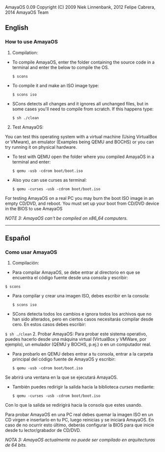 AmayaOS 0.09
Copyright (C) 2009 Niek Linnenbank, 2012 Felipe Cabrera, 2014 AmayaOS Team

## English
### How to use AmayaOS
1. Compilation:
 * To compile AmayaOS, enter the folder containing the source code in a terminal and enter the below to compile the OS.
 
   `$ scons`
 * To compile it and make an ISO image type:
 
   `$ scons iso`
 * SCons detects all changes and it ignores all unchanged files, but in some cases you'll need to compile from scratch. If this happens type:
 
   `$ sh ./clean`
2. Test AmayaOS:

You can test this operating system with a virtual machine (Using VirtualBox or VMware), an emulator (Examples being QEMU and BOCHS) or you can try running it on physical hardware.

 * To test with QEMU open the folder where you compiled AmayaOS in a terminal and enter:

   `$ qemu -usb -cdrom boot/boot.iso`
   
 * Also you can use curses as terminal:

   `$ qemu -curses -usb -cdrom boot/boot.iso`
   
For testing AmayaOS on a real PC you may burn the boot ISO image in an empty CD/DVD, and reboot. You must set up your boot from CD/DVD device in the BIOS to use AmayaOS

*NOTE 3: AmayaOS can't be compiled on x86_64 computers.*

- - -

## Español
### Como usar AmayaOS
1. Compilación:
 * Para compilar AmayaOS, se debe entrar al directorio en que se encuentra el código fuente desde una consola y escribir:
 
  `$ scons`
 * Para compilar y crear una imagen ISO, debes escribir en la consola:
 
   `$ scons iso`
 * SCons detecta todos los cambios e ignora todos los archivos que no han sido alterados, pero en ciertos casos necesitarás compilar desde cero. En estos casos debes escribir:
 
  `$ sh ./clean`
2. Probar AmayaOS:
Para probar este sistema operativo, puedes hacerlo desde una máquina virtual (VirtualBox y VMWare, por ejemplo), un emulador (QEMU y BOCHS, p.ej.) o en un computador real.

 * Para probarlo en QEMU debes entrar a tu consola, entrar a la carpeta principal del código fuente de AmayaOS y escribir:
 
   `$ qemu -usb -cdrom boot/boot.iso`
   
 Se abrirá una ventana en la que se ejecutará AmayaOS.

 * También puedes redirigir la salida hacia la biblioteca *curses* mediante:

   `$ qemu -curses -usb -cdrom boot/boot.iso`
   
 Con lo que la salida se redirigirá hacia la consola que estes usando.

Para probar AmayaOS en una PC real debes quemar la imagen ISO en un CD virgen e insertarlo en tu PC, luego reinicias y se iniciará AmayaOS. En caso de no ocurrir esto último, deberás configurar la BIOS para que inicie desde tu lector/grabador de CD/DVD.

*NOTA 3: AmayaOS actualmente no puede ser compilado en arquitecturas de 64 bits.*
